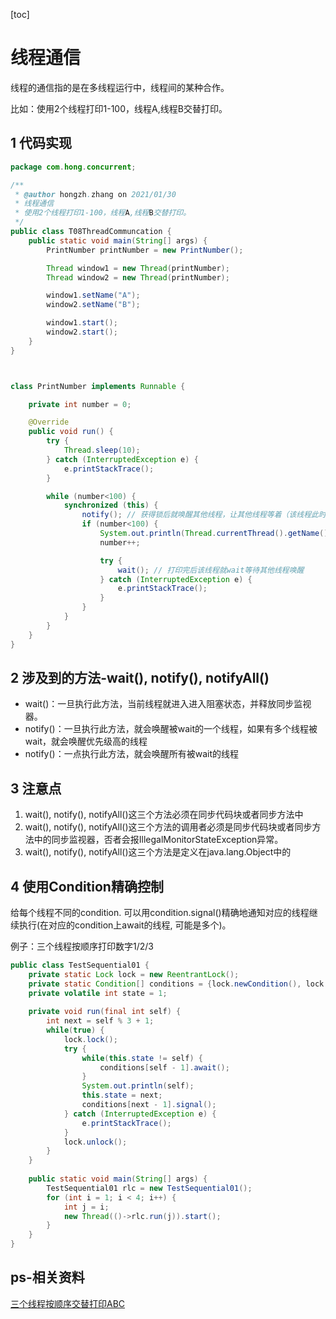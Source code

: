 [toc]

# 线程通信

线程的通信指的是在多线程运行中，线程间的某种合作。

比如：使用2个线程打印1-100，线程A,线程B交替打印。

## 1 代码实现

```java
package com.hong.concurrent;

/**
 * @author hongzh.zhang on 2021/01/30
 * 线程通信
 * 使用2个线程打印1-100，线程A,线程B交替打印。
 */
public class T08ThreadCommuncation {
    public static void main(String[] args) {
        PrintNumber printNumber = new PrintNumber();

        Thread window1 = new Thread(printNumber);
        Thread window2 = new Thread(printNumber);

        window1.setName("A");
        window2.setName("B");

        window1.start();
        window2.start();
    }
}



class PrintNumber implements Runnable {

    private int number = 0;

    @Override
    public void run() {
        try {
            Thread.sleep(10);
        } catch (InterruptedException e) {
            e.printStackTrace();
        }

        while (number<100) {
            synchronized (this) {
                notify(); // 获得锁后就唤醒其他线程，让其他线程等着（该线程此时获得锁，其他线程只有等到锁释放后才能拿到锁）
                if (number<100) {
                    System.out.println(Thread.currentThread().getName() + " : " + number);
                    number++;

                    try {
                        wait(); // 打印完后该线程就wait等待其他线程唤醒
                    } catch (InterruptedException e) {
                        e.printStackTrace();
                    }
                }
            }
        }
    }
}
```

## 2 涉及到的方法-wait(), notify(), notifyAll()

- wait()：一旦执行此方法，当前线程就进入进入阻塞状态，并释放同步监视器。
- notify()：一旦执行此方法，就会唤醒被wait的一个线程，如果有多个线程被wait，就会唤醒优先级高的线程
- notify()：一点执行此方法，就会唤醒所有被wait的线程

## 3 注意点

1. wait(), notify(), notifyAll()这三个方法必须在同步代码块或者同步方法中
2. wait(), notify(), notifyAll()这三个方法的调用者必须是同步代码块或者同步方法中的同步监视器，否者会报IllegalMonitorStateException异常。
3. wait(), notify(), notifyAll()这三个方法是定义在java.lang.Object中的

## 4 使用Condition精确控制

给每个线程不同的condition. 可以用condition.signal()精确地通知对应的线程继续执行(在对应的condition上await的线程, 可能是多个)。

例子：三个线程按顺序打印数字1/2/3

```java
public class TestSequential01 {
    private static Lock lock = new ReentrantLock();
    private static Condition[] conditions = {lock.newCondition(), lock.newCondition(), lock.newCondition()};
    private volatile int state = 1;
 
    private void run(final int self) {
        int next = self % 3 + 1;
        while(true) {
            lock.lock();
            try {
                while(this.state != self) {
                    conditions[self - 1].await();
                }
                System.out.println(self);
                this.state = next;
                conditions[next - 1].signal();
            } catch (InterruptedException e) {
                e.printStackTrace();
            }
            lock.unlock();
        }
    }
 
    public static void main(String[] args) {
        TestSequential01 rlc = new TestSequential01();
        for (int i = 1; i < 4; i++) {
            int j = i;
            new Thread(()->rlc.run(j)).start();
        }
    }
}
```

## ps-相关资料

[三个线程按顺序交替打印ABC](https://www.jianshu.com/p/f79fa5aafb44)